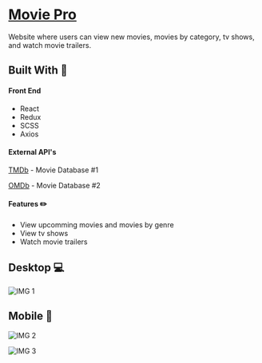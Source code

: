 # [Movie Pro](https://movie-pro.netlify.app/)

Website where users can view new movies, movies by category, tv shows, and watch movie trailers.

## Built With 🔨

#### Front End
* React
* Redux
* SCSS
* Axios

#### External API's
[TMDb](https://www.themoviedb.org/) - Movie Database #1

[OMDb](http://www.omdbapi.com/) - Movie Database #2

#### Features ✏️

* View upcomming movies and movies by genre
* View tv shows
* Watch movie trailers

## Desktop 💻

![IMG 1](https://i.postimg.cc/2ScZJQkz/movie-lg-2.jpg)

## Mobile 📱
![IMG 2](https://i.postimg.cc/d0gTQJZp/movie-sm-1.jpg)

![IMG 3](https://i.postimg.cc/5tXCMXy8/movie-sm-2.jpg)
